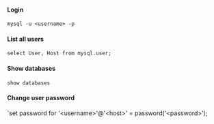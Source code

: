 #### Login

`mysql -u <username> -p`

#### List all users

`select User, Host from mysql.user;`

#### Show databases

`show databases`

#### Change user password

`set password for '\<username\>'@'\<host\>' = password('\<password\>');
